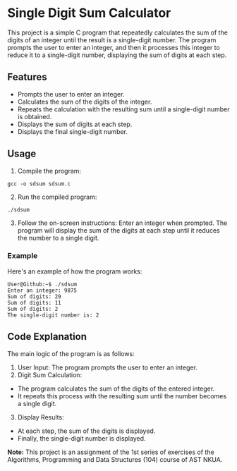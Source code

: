 # Single Digit Sum Calculator
This project is a simple C program that repeatedly calculates the sum of the digits of an integer until the result is a single-digit number. The program prompts the user to enter an integer, and then it processes this integer to reduce it to a single-digit number, displaying the sum of digits at each step.

## Features
- Prompts the user to enter an integer.
- Calculates the sum of the digits of the integer.
- Repeats the calculation with the resulting sum until a single-digit number is obtained.
- Displays the sum of digits at each step.
- Displays the final single-digit number.

## Usage

1. Compile the program:
```console
gcc -o sdsum sdsum.c
```

2. Run the compiled program:
```console
./sdsum
```

3. Follow the on-screen instructions: Enter an integer when prompted. The program will display the sum of the digits at each step until it reduces the number to a single digit.


### Example
Here's an example of how the program works:
```console
User@Github:~$ ./sdsum
Enter an integer: 9875
Sum of digits: 29
Sum of digits: 11
Sum of digits: 2
The single-digit number is: 2
```

## Code Explanation
The main logic of the program is as follows:

1. User Input: The program prompts the user to enter an integer.
2. Digit Sum Calculation: 
- The program calculates the sum of the digits of the entered integer.
- It repeats this process with the resulting sum until the number becomes a single digit.
3. Display Results:
- At each step, the sum of the digits is displayed.
- Finally, the single-digit number is displayed.


**Note:** This project is an assignment of the 1st series of exercises of the Algorithms, Programming and Data Structures (104) course of AST NKUA.